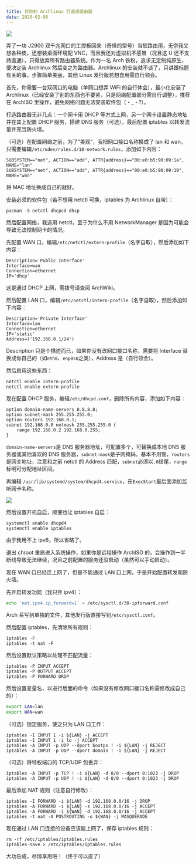 ```yaml
---
title: 将你的 Archlinux 打造成路由器
date: 2020-02-08
---
```


![](https://cdn.jsdelivr.net/gh/wenxuanjun/CDN@master/images/blog/13/1.jpg)

弄了一块 J2900 双千兆网口的工控板回来（奇怪的型号）当软路由用，无奈我又想各种皮，还想装桌面环境配 VNC，而且我还对虚拟机不感冒（况且这 U 还不支持直通），只得放弃所有路由器系统。作为一名 Arch 铁粉，追求无定制纯原生，便决定装 Archlinux 然后变之为路由器。Archlinux 的安装就不谈了，只讲跟标题有关的事。步骤简单美丽，其他 Linux 发行版若想食用需自行领会。

首先，你需要一台双网口的电脑（单网口想弄 WiFi 的自行体会），最小化安装了 Archlinux（已经安装了别的东西也不要紧，只是网络配置部分需自行调整），推荐在 ArchISO 里操作，避免网络问题无法安装软件包（・_・?）。

打造路由器无非几点：一个网卡用 DHCP 等方式上网，另一个网卡设置静态地址并在其上配置 DHCP 服务，搭建 DNS 服务（可选），最后配置 iptables 以转发流量并充当防火墙。

（可选）在配置网络之前，为了”美观”，我把网口接口名称换成了 lan 和 wan。只需要编辑`/etc/udev/rules.d/10-network.rules`，添加如下内容：

```shell
SUBSYSTEM=="net", ACTION=="add", ATTR{address}=="00:e0:b5:90:09:1a", NAME="lan" 
SUBSYSTEM=="net", ACTION=="add", ATTR{address}=="00:e0:b5:90:09:19", NAME="wan"
```

将 MAC 地址换成自己的就好。

安装必须的软件包（若不想用 netctl 可换，iptables 为 Archlinux 自带）：

```shell
pacman -S netctl dhcpcd dhcp
```

然后配置网络，我选用 netctl，至于为什么不用 NetworkManager 是因为可能会导致无法控制网卡的情况。

先配置 WAN 口，编辑`/etc/netctl/extern-profile`（名字自取），然后添加如下内容：

```shell
Description='Public Interface'
Interface=wan
Connection=ethernet
IP='dhcp'
```

这是通过 DHCP 上网，需拨号请查阅 ArchWiki。

然后配置 LAN 口，编辑`/etc/netctl/intern-profile`（名字自取），然后添加如下内容：

```shell
Description='Private Interface'
Interface=lan
Connection=ethernet
IP='static'
Address=('192.168.0.1/24')
```

Description 只是个描述而已，如果你没有改网口接口名称，需要将 Interface 替换成你自己的（如`eth0`、`enp0s0`之类），Address 是（自行领会）。

然后启用这些东西：

```shell
netctl enable intern-profile 
netctl enable extern-profile
```

现在配置 DHCP 服务，编辑`/etc/dhcpd.conf`，删除所有内容，添加如下内容：

```shell
option domain-name-servers 8.8.8.8;
option subnet-mask 255.255.255.0;
option routers 192.168.0.1;
subnet 192.168.0.0 netmask 255.255.255.0 {
	range 192.168.0.2 192.168.0.255;
}
```

`domain-name-servers`是 DNS 服务器地址，可配置多个，可替换成本地 DNS 服务器或其他喜欢的 DNS 服务器，`subnet-mask`是子网掩码，基本不用管，`routers`是网关地址，注意和之前 netctl 的 Address 匹配，`subnet`必须以`.0`结尾，`range`标明可分配地址区间。

再编辑 `/usr/lib/systemd/system/dhcpd4.service`，在`ExecStart`最后面添加监听网卡名称。

![](https://cdn.jsdelivr.net/gh/wenxuanjun/CDN@master/images/blog/13/2.jpg)

然后设置开机自启，顺便也让 iptables 自启：

```shell
systemctl enable dhcpd4
systemctl enable iptables
```

由于我用不上 ipv6，所以省略了。

退出 chroot 重启进入系统操作，如果你是远程操作 ArchISO 的，会操作到一半断线导致无法继续，况且之前配置的服务还没启动（虽然可以手动启动）。

现在 WAN 口已经连上网了，但是不能通过 LAN 口上网，于是开始配置转发和防火墙。

先开启转发功能（我只开 ipv4）：

```bash
echo 'net.ipv4.ip_forward=1' > /etc/sysctl.d/30-ipforward.conf
```

Arch 系写到单独的文件，其他发行版直接写到`/etc/sysctl.conf`。

然后配置 iptables，先清除所有规则：

```shell
iptables -F 
iptables -t nat -F
```

然后设置默认策略以处理不匹配流量：

```shell
iptables -P INPUT ACCEPT 
iptables -P OUTPUT ACCEPT 
iptables -P FORWARD DROP
```

然后设置变量名，以进行后面的命令（如果没有修改网口接口名称需修改成自己的）：

```bash
export LAN=lan 
export WAN=wan
```

（可选）锁定服务，使之只为 LAN 口工作：

```shell
iptables -I INPUT 1 -i ${LAN} -j ACCEPT 
iptables -I INPUT 1 -i lo -j ACCEPT 
iptables -A INPUT -p UDP --dport bootps ! -i ${LAN} -j REJECT 
iptables -A INPUT -p UDP --dport domain ! -i ${LAN} -j REJECT
```

（可选）将特权端口的 TCP/UDP 包丢弃：

```shell
iptables -A INPUT -p TCP ! -i ${LAN} -d 0/0 --dport 0:1023 -j DROP 
iptables -A INPUT -p UDP ! -i ${LAN} -d 0/0 --dport 0:1023 -j DROP
```

最后添加 NAT 规则（注意自行修改）：

```shell
iptables -I FORWARD -i ${LAN} -d 192.168.0.0/16 -j DROP 
iptables -A FORWARD -i ${LAN} -s 192.168.0.0/16 -j ACCEPT 
iptables -A FORWARD -i ${WAN} -d 192.168.0.0/16 -j ACCEPT 
iptables -t nat -A POSTROUTING -o ${WAN} -j MASQUERADE
```

现在通过 LAN 口连接的设备应该能上网了，保存 iptables 规则：

```shell
rm -rf /etc/iptables/iptables.rules 
iptables-save > /etc/iptables/iptables.rules
```

大功告成，尽情享用吧！（终于可以皮了） 
